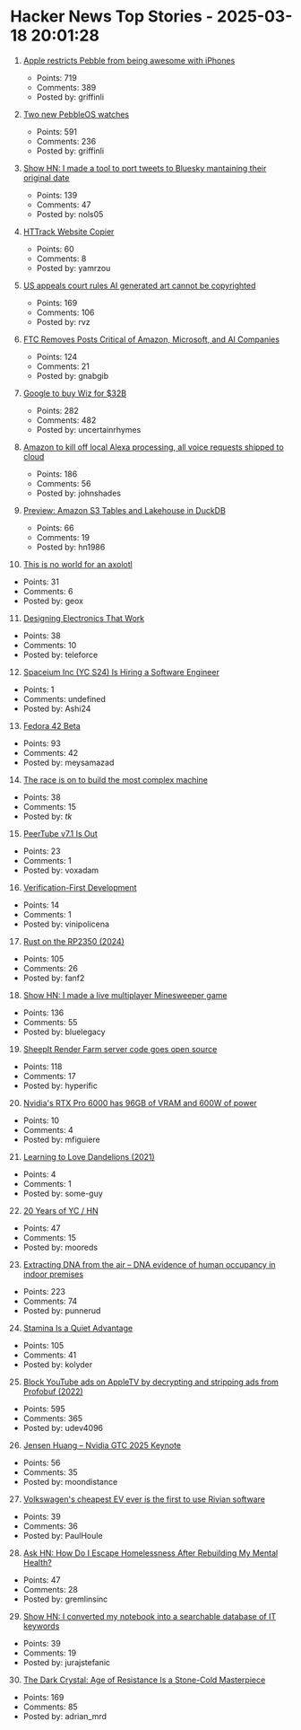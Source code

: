 # Hacker News Top Stories - 2025-03-18 20:01:28

1. [Apple restricts Pebble from being awesome with iPhones](https://ericmigi.com/blog/apple-restricts-pebble-from-being-awesome-with-iphones/)
   - Points: 719
   - Comments: 389
   - Posted by: griffinli

2. [Two new PebbleOS watches](https://ericmigi.com/blog/introducing-two-new-pebbleos-watches/)
   - Points: 591
   - Comments: 236
   - Posted by: griffinli

3. [Show HN: I made a tool to port tweets to Bluesky mantaining their original date](https://bluemigrate.com)
   - Points: 139
   - Comments: 47
   - Posted by: nols05

4. [HTTrack Website Copier](https://www.httrack.com/)
   - Points: 60
   - Comments: 8
   - Posted by: yamrzou

5. [US appeals court rules AI generated art cannot be copyrighted](https://www.reuters.com/world/us/us-appeals-court-rejects-copyrights-ai-generated-art-lacking-human-creator-2025-03-18/)
   - Points: 169
   - Comments: 106
   - Posted by: rvz

6. [FTC Removes Posts Critical of Amazon, Microsoft, and AI Companies](https://www.wired.com/story/federal-trade-commission-removed-blogs-critical-of-ai-amazon-microsoft/)
   - Points: 124
   - Comments: 21
   - Posted by: gnabgib

7. [Google to buy Wiz for $32B](https://www.reuters.com/technology/cybersecurity/google-agrees-buy-cybersecurity-startup-wiz-32-bln-ft-reports-2025-03-18/)
   - Points: 282
   - Comments: 482
   - Posted by: uncertainrhymes

8. [Amazon to kill off local Alexa processing, all voice requests shipped to cloud](https://www.theregister.com/2025/03/17/amazon_kills_on_device_alexa/)
   - Points: 186
   - Comments: 56
   - Posted by: johnshades

9. [Preview: Amazon S3 Tables and Lakehouse in DuckDB](https://duckdb.org/2025/03/14/preview-amazon-s3-tables.html)
   - Points: 66
   - Comments: 19
   - Posted by: hn1986

10. [This is no world for an axolotl](https://english.elpais.com/eps/2025-03-15/this-is-no-world-for-an-axolotl.html)
   - Points: 31
   - Comments: 6
   - Posted by: geox

11. [Designing Electronics That Work](https://www.hscott.net/designing-electronics-that-work/)
   - Points: 38
   - Comments: 10
   - Posted by: teleforce

12. [Spaceium Inc (YC S24) Is Hiring a Software Engineer](https://www.ycombinator.com/companies/spaceium-inc/jobs/XGMVnH3-software-engineer)
   - Points: 1
   - Comments: undefined
   - Posted by: Ashi24

13. [Fedora 42 Beta](https://www.redhat.com/en/blog/fedora-42-beta-now-available)
   - Points: 93
   - Comments: 42
   - Posted by: meysamazad

14. [The race is on to build the most complex machine](https://www.economist.com/science-and-technology/2025/03/12/the-race-is-on-to-build-the-worlds-most-complex-machine)
   - Points: 38
   - Comments: 15
   - Posted by: _tk_

15. [PeerTube v7.1 Is Out](https://joinpeertube.org/news/release-7.1)
   - Points: 23
   - Comments: 1
   - Posted by: voxadam

16. [Verification-First Development](https://buttondown.com/hillelwayne/archive/verification-first-development/)
   - Points: 14
   - Comments: 1
   - Posted by: vinipolicena

17. [Rust on the RP2350 (2024)](https://thejpster.org.uk/blog/blog-2024-08-08/)
   - Points: 105
   - Comments: 26
   - Posted by: fanf2

18. [Show HN: I made a live multiplayer Minesweeper game](https://www.minesweeperpro.com/)
   - Points: 136
   - Comments: 55
   - Posted by: bluelegacy

19. [SheepIt Render Farm server code goes open source](https://gitlab.com/sheepitrenderfarm)
   - Points: 118
   - Comments: 17
   - Posted by: hyperific

20. [Nvidia's RTX Pro 6000 has 96GB of VRAM and 600W of power](https://www.theverge.com/news/631868/nvidia-rtx-pro-6000-blackwell-gpu-professionals)
   - Points: 10
   - Comments: 4
   - Posted by: mfiguiere

21. [Learning to Love Dandelions (2021)](https://baynature.org/2021/11/04/learning-to-love-dandelions/)
   - Points: 4
   - Comments: 1
   - Posted by: some-guy

22. [20 Years of YC / HN](https://vickiboykis.com/2025/03/17/20-years-of-yc/)
   - Points: 47
   - Comments: 15
   - Posted by: mooreds

23. [Extracting DNA from the air – DNA evidence of human occupancy in indoor premises](https://www.nature.com/articles/s41598-023-46151-7)
   - Points: 223
   - Comments: 74
   - Posted by: punnerud

24. [Stamina Is a Quiet Advantage](https://kupajo.com/stamina-is-a-quiet-advantage/)
   - Points: 105
   - Comments: 41
   - Posted by: kolyder

25. [Block YouTube ads on AppleTV by decrypting and stripping ads from Profobuf (2022)](https://ericdraken.com/pfsense-decrypt-ad-traffic/)
   - Points: 595
   - Comments: 365
   - Posted by: udev4096

26. [Jensen Huang – Nvidia GTC 2025 Keynote](https://www.nvidia.com/gtc/keynote/)
   - Points: 56
   - Comments: 35
   - Posted by: moondistance

27. [Volkswagen's cheapest EV ever is the first to use Rivian software](https://techcrunch.com/2025/03/05/volkswagens-cheapest-ev-ever-is-the-first-to-use-rivian-software/)
   - Points: 39
   - Comments: 36
   - Posted by: PaulHoule

28. [Ask HN: How Do I Escape Homelessness After Rebuilding My Mental Health?](undefined)
   - Points: 47
   - Comments: 28
   - Posted by: gremlinsinc

29. [Show HN: I converted my notebook into a searchable database of IT keywords](https://techbook.digital/)
   - Points: 39
   - Comments: 19
   - Posted by: jurajstefanic

30. [The Dark Crystal: Age of Resistance Is a Stone-Cold Masterpiece](https://gizmodo.com/reminder-the-dark-crystal-age-of-resistance-is-a-stone-cold-masterpiece-2000574613)
   - Points: 169
   - Comments: 85
   - Posted by: adrian_mrd

